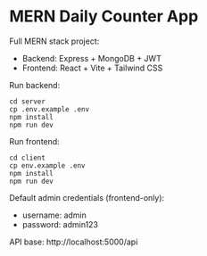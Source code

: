 # MERN Daily Counter App

Full MERN stack project:
- Backend: Express + MongoDB + JWT
- Frontend: React + Vite + Tailwind CSS

Run backend:
```
cd server
cp .env.example .env
npm install
npm run dev
```

Run frontend:
```
cd client
cp env.example .env
npm install
npm run dev
```

Default admin credentials (frontend-only):
- username: admin
- password: admin123

API base: http://localhost:5000/api
